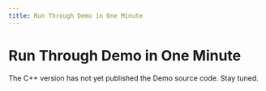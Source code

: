 ```yaml
---
title: Run Through Demo in One Minute
---
```

# Run Through Demo in One Minute

The C++ version has not yet published the Demo source code. Stay tuned.
